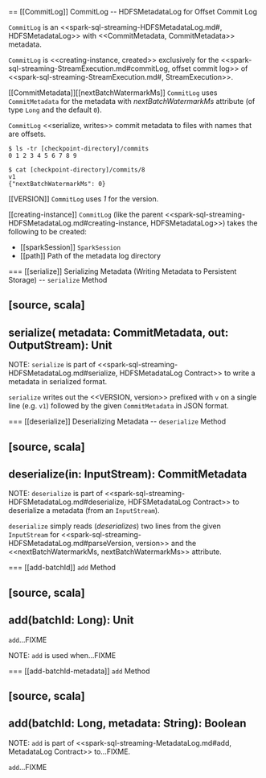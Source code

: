 == [[CommitLog]] CommitLog -- HDFSMetadataLog for Offset Commit Log

`CommitLog` is an <<spark-sql-streaming-HDFSMetadataLog.md#, HDFSMetadataLog>> with <<CommitMetadata, CommitMetadata>> metadata.

`CommitLog` is <<creating-instance, created>> exclusively for the <<spark-sql-streaming-StreamExecution.md#commitLog, offset commit log>> of <<spark-sql-streaming-StreamExecution.md#, StreamExecution>>.

[[CommitMetadata]][[nextBatchWatermarkMs]]
`CommitLog` uses `CommitMetadata` for the metadata with *nextBatchWatermarkMs* attribute (of type `Long` and the default `0`).

`CommitLog` <<serialize, writes>> commit metadata to files with names that are offsets.

```
$ ls -tr [checkpoint-directory]/commits
0 1 2 3 4 5 6 7 8 9

$ cat [checkpoint-directory]/commits/8
v1
{"nextBatchWatermarkMs": 0}
```

[[VERSION]]
`CommitLog` uses *1* for the version.

[[creating-instance]]
`CommitLog` (like the parent <<spark-sql-streaming-HDFSMetadataLog.md#creating-instance, HDFSMetadataLog>>) takes the following to be created:

* [[sparkSession]] `SparkSession`
* [[path]] Path of the metadata log directory

=== [[serialize]] Serializing Metadata (Writing Metadata to Persistent Storage) -- `serialize` Method

[source, scala]
----
serialize(
  metadata: CommitMetadata,
  out: OutputStream): Unit
----

NOTE: `serialize` is part of <<spark-sql-streaming-HDFSMetadataLog.md#serialize, HDFSMetadataLog Contract>> to write a metadata in serialized format.

`serialize` writes out the <<VERSION, version>> prefixed with `v` on a single line (e.g. `v1`) followed by the given `CommitMetadata` in JSON format.

=== [[deserialize]] Deserializing Metadata -- `deserialize` Method

[source, scala]
----
deserialize(in: InputStream): CommitMetadata
----

NOTE: `deserialize` is part of <<spark-sql-streaming-HDFSMetadataLog.md#deserialize, HDFSMetadataLog Contract>> to deserialize a metadata (from an `InputStream`).

`deserialize` simply reads (_deserializes_) two lines from the given `InputStream` for <<spark-sql-streaming-HDFSMetadataLog.md#parseVersion, version>> and the <<nextBatchWatermarkMs, nextBatchWatermarkMs>> attribute.

=== [[add-batchId]] `add` Method

[source, scala]
----
add(batchId: Long): Unit
----

`add`...FIXME

NOTE: `add` is used when...FIXME

=== [[add-batchId-metadata]] `add` Method

[source, scala]
----
add(batchId: Long, metadata: String): Boolean
----

NOTE: `add` is part of <<spark-sql-streaming-MetadataLog.md#add, MetadataLog Contract>> to...FIXME.

`add`...FIXME
